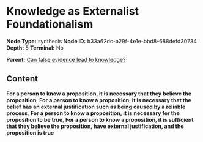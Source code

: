 # Knowledge as Externalist Foundationalism

**Node Type:** synthesis
**Node ID:** b33a62dc-a29f-4e1e-bbd8-688defd30734
**Depth:** 5
**Terminal:** No

**Parent:** [Can false evidence lead to knowledge?](can-false-evidence-lead-to-knowledge-antithesis-02f0f8c7-05a8-4ab9-b914-766a0c6a6182.md)

## Content

**For a person to know a proposition, it is necessary that they believe the proposition**, **For a person to know a proposition, it is necessary that the belief has an external justification such as being caused by a reliable process**, **For a person to know a proposition, it is necessary for the proposition to be true**, **For a person to know a proposition, it is sufficient that they believe the proposition, have external justification, and the proposition is true**
